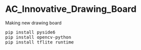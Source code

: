 # AC_Innovative_Drawing_Board
Making new drawing board
<pre>
pip install pyside6
pip install opencv-python
pip install tflite_runtime
</pre>
